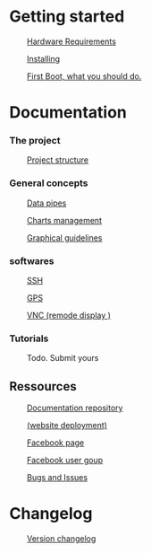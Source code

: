# Getting started

&nbsp; &nbsp; &nbsp; &nbsp; [ Hardware Requirements](doc/hardware.md)

&nbsp; &nbsp; &nbsp; &nbsp; [ Installing ](doc/install.md)

&nbsp; &nbsp; &nbsp; &nbsp; [ First Boot, what you should do. ](doc/firstboot.md)

# Documentation

### The project

&nbsp; &nbsp; &nbsp; &nbsp; [Project structure](doc/projectstructure.md)

### General concepts

&nbsp; &nbsp; &nbsp; &nbsp; [ Data pipes ](doc/datapipes.md)

&nbsp; &nbsp; &nbsp; &nbsp; [ Charts management ](doc/charts.md)

&nbsp; &nbsp; &nbsp; &nbsp; [ Graphical guidelines ](doc/uiux_guidelines.md)

### softwares 

&nbsp; &nbsp; &nbsp; &nbsp; [ SSH ](doc/ssh.md)

&nbsp; &nbsp; &nbsp; &nbsp; [ GPS ](doc/gps.md)

&nbsp; &nbsp; &nbsp; &nbsp; [ VNC (remode display )](doc/vnc.md)

### Tutorials

&nbsp; &nbsp; &nbsp; &nbsp; Todo. Submit yours


## Ressources 

&nbsp; &nbsp; &nbsp; &nbsp; [Documentation repository](https://github.com/lysmarine/lysmarine_doc)

&nbsp; &nbsp; &nbsp; &nbsp; [(website deployment)](https://github.com/lysmarine/lysmarine_doc)

&nbsp; &nbsp; &nbsp; &nbsp; [Facebook page](https://www.facebook.com/lysmarineOS)

&nbsp; &nbsp; &nbsp; &nbsp; [Facebook user goup](https://www.facebook.com/groups/1072445939633174/)

&nbsp; &nbsp; &nbsp; &nbsp; [Bugs and Issues](https://github.com/lysmarine/lysmarine_gen/issues)


# Changelog

&nbsp; &nbsp; &nbsp; &nbsp; [ Version changelog ](doc/changelog.md)
